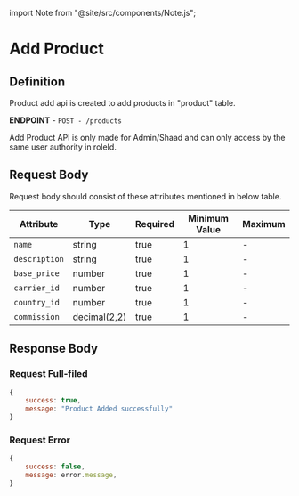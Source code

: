 
import Note from "@site/src/components/Note.js";

# Add Product

## Definition
Product add api is created to add products in "product" table.

**ENDPOINT** - `POST - /products`

<Note>Add Product API is only made for Admin/Shaad and can only access by the same user authority in roleId.</Note>

## Request Body
Request body should consist of these attributes mentioned in below table.

| Attribute | Type | Required | Minimum Value | Maximum
| ---- | ---- | --------- | -------- | --------
| `name` | string | true | 1 | - 
| `description` | string | true | 1 | -
| `base_price` | number | true | 1 | -
| `carrier_id` | number | true | 1 | -
| `country_id` | number | true | 1 | -
| `commission` | decimal(2,2) | true | 1 | -


## Response Body

### Request Full-filed 

```js
{ 
    success: true,
    message: "Product Added successfully"
}

```

### Request Error

```js
{
    success: false,
    message: error.message,
}
```




